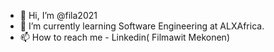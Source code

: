 - 👋 Hi, I’m @fila2021
- 🌱 I’m currently learning Software Engineering at ALXAfrica.
- 📫 How to reach me - Linkedin( Filmawit Mekonen)

<!---
fila2021/fila2021 is a ✨ special ✨ repository because its `README.md` (this file) appears on your GitHub profile.
You can click the Preview link to take a look at your changes.
--->
